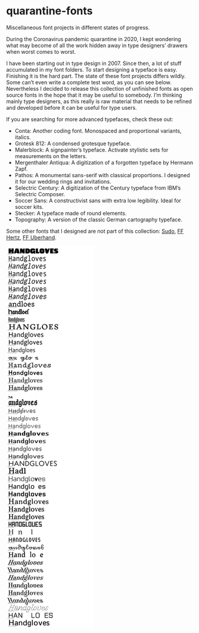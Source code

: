 # quarantine-fonts

Miscellaneous font projects in different states of progress.

During the Coronavirus pandemic quarantine in 2020, I kept wondering what may
become of all the work hidden away in type designers’ drawers when worst comes
to worst.

I have been starting out in type design in 2007. Since then, a lot of stuff
accumulated in my font folders. To start designing a typeface is easy.
Finishing it is the hard part. The state of these font projects differs
wildly. Some can’t even write a complete test word, as you can see below.
Nevertheless I decided to release this collection of unfinished fonts as open
source fonts in the hope that it may be useful to somebody. I’m thinking mainly
type designers, as this really is raw material that needs to be refined and
developed before it can be useful for type users.

If you are searching for more advanced typefaces, check these out:

* Conta: Another coding font. Monospaced and proportional variants, italics.
* Grotesk 812: A condensed grotesque typeface.
* Malerblock: A signpainter’s typeface. Activate stylistic sets for measurements
  on the letters.
* Mergenthaler Antiqua: A digitization of a forgotten typeface by Hermann Zapf.
* Pathos: A monumental sans-serif with classical proportions. I designed it for
  our wedding rings and invitations.
* Selectric Century: A digitization of the Century typeface from IBM’s
  Selectric Composer.
* Soccer Sans: A constructivist sans with extra low legibility. Ideal for
  soccer kits.
* Stecker: A typeface made of round elements.
* Topography: A version of the classic German cartography typeface.

Some other fonts that I designed are not part of this collection: [Sudo](https://www.kutilek.de/sudo-font/), [FF Hertz](https://www.kutilek.de/ff-hertz/), [FF Uberhand](https://www.kutilek.de/ff-uberhand/).

<img src="images/overview.png">

